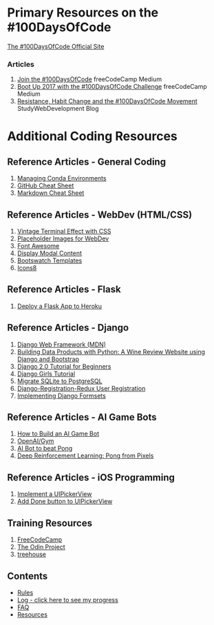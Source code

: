 # Primary Resources on the #100DaysOfCode

[The #100DaysOfCode Official Site](http://100daysofcode.com/)

### Articles
1. [Join the #100DaysOfCode](https://medium.freecodecamp.com/join-the-100daysofcode-556ddb4579e4) freeCodeCamp Medium
2. [Boot Up 2017 with the #100DaysOfCode Challenge](https://medium.freecodecamp.com/start-2017-with-the-100daysofcode-improved-and-updated-18ce604b237b) freeCodeCamp Medium 
3. [Resistance, Habit Change and the #100DaysOfCode Movement](https://studywebdevelopment.com/100-days-of-code.html) StudyWebDevelopment Blog

# Additional Coding Resources

## Reference Articles - General Coding
1. [Managing Conda Environments](https://conda.io/docs/user-guide/tasks/manage-environments.html)
2. [GitHub Cheat Sheet](https://services.github.com/on-demand/downloads/github-git-cheat-sheet.pdf)
3. [Markdown Cheat Sheet](https://guides.github.com/pdfs/markdown-cheatsheet-online.pdf)

## Reference Articles - WebDev (HTML/CSS)
1. [Vintage Terminal Effect with CSS](https://blog.carbonfive.com/2015/01/07/vintage-terminal-effect-in-css3/)
2. [Placeholder Images for WebDev](http://placeimg.com)
3. [Font Awesome](https://fontawesome.com)
4. [Display Modal Content](https://www.w3schools.com/howto/howto_css_modals.asp)
5. [Bootswatch Templates](https://bootswatch.com)
6. [Icons8](https://icons8.com)

## Reference Articles - Flask
1. [Deploy a Flask App to Heroku](https://progblog.io/How-to-deploy-a-Flask-App-to-Heroku/)

## Reference Articles - Django
1. [Django Web Framework (MDN)](https://developer.mozilla.org/en-US/docs/Learn/Server-side/Django)
2. [Building Data Products with Python: A Wine Review Website using Django and Bootstrap]()
3. [Django 2.0 Tutorial for Beginners](https://djangoforbeginners.com)
4. [Django Girls Tutorial](https://tutorial.djangogirls.org/en/)
5. [Migrate SQLite to PostgreSQL](https://stackoverflow.com/questions/3476606/django-what-are-the-best-practices-to-migrate-a-project-from-sqlite-to-posgresq)
6. [Django-Registration-Redux User Registration](https://django-registration-redux.readthedocs.io/en/latest/index.html)
7. [Implementing Django Formsets](http://whoisnicoleharris.com/2015/01/06/implementing-django-formsets.html)

## Reference Articles - AI Game Bots
1. [How to Build an AI Game Bot](https://medium.freecodecamp.org/how-to-build-an-ai-game-bot-using-openai-gym-and-universe-f2eb9bfbb40a)
2. [OpenAI/Gym](https://gym.openai.com/docs/)
3. [AI Bot to beat Pong](https://medium.com/@dhruvp/how-to-write-a-neural-network-to-play-pong-from-scratch-956b57d4f6e0)
4. [Deep Reinforcement Learning: Pong from Pixels](http://karpathy.github.io/2016/05/31/rl/)

## Reference Articles - iOS Programming
1. [Implement a UIPickerView](https://peterwitham.com/swift-archives/how-to-use-a-uipickerview-as-input-for-a-uitextfield/)
2. [Add Done button to UIPickerView](https://stackoverflow.com/questions/31728680/how-to-make-an-uipickerview-with-a-done-button)

## Training Resources
1. [FreeCodeCamp](https://www.freecodecamp.com)
2. [The Odin Project](http://www.theodinproject.com/)
3. [treehouse](https://teamtreehouse.com)

## Contents
* [Rules](rules.md)
* [Log - click here to see my progress](log.md)
* [FAQ](FAQ.md)
* [Resources](resources.md)
